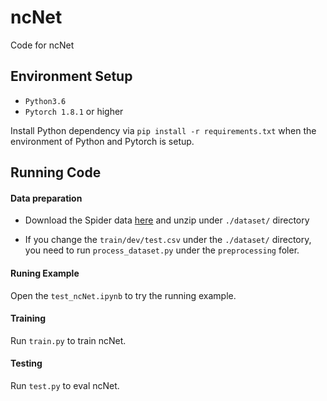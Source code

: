 # ncNet
Code for ncNet

## Environment Setup

* `Python3.6`
* `Pytorch 1.8.1` or higher

Install Python dependency via `pip install -r requirements.txt` when the environment of Python and Pytorch is setup.


## Running Code

#### Data preparation

<!-- * Download [Glove Embedding](xxxxx) and put `glove.6B.100d` under `./dataset/` directory -->

* Download the Spider data [here](https://drive.google.com/drive/folders/1wmJTcC9R6ah0jBo_ONaZW3ykx5iGMx9j?usp=sharing) and unzip under `./dataset/` directory

* If you change the `train/dev/test.csv` under the `./dataset/` directory, you need to run `process_dataset.py` under the `preprocessing` foler. 

#### Runing Example

Open the `test_ncNet.ipynb` to try the running example.

#### Training

Run `train.py` to train ncNet.


#### Testing

Run `test.py` to eval ncNet.
